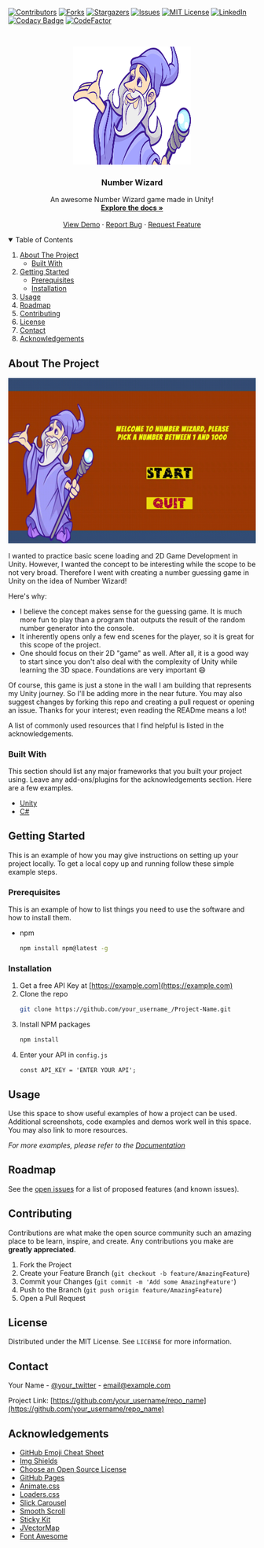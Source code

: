 

<!--
*** Thanks for checking out the Best-README-Template. If you have a suggestion
*** that would make this better, please fork the repo and create a pull request
*** or simply open an issue with the tag "enhancement".
*** Thanks again! Now go create something AMAZING! :D
-->



<!-- PROJECT SHIELDS -->
<!--
*** I'm using markdown "reference style" links for readability.
*** Reference links are enclosed in brackets [ ] instead of parentheses ( ).
*** See the bottom of this document for the declaration of the reference variables
*** for contributors-url, forks-url, etc. This is an optional, concise syntax you may use.
*** https://www.markdownguide.org/basic-syntax/#reference-style-links
-->
[![Contributors][contributors-shield]][contributors-url]
[![Forks][forks-shield]][forks-url]
[![Stargazers][stars-shield]][stars-url]
[![Issues][issues-shield]][issues-url]
[![MIT License][license-shield]][license-url]
[![LinkedIn][linkedin-shield]][linkedin-url]
[![Codacy Badge](https://api.codacy.com/project/badge/Grade/1ff3b2df98df406eb32c3aca91779aba)](https://www.codacy.com/manual/orhanarifoglu/Number-Wizard?utm_source=github.com&amp;utm_medium=referral&amp;utm_content=orhanarifoglu/Number-Wizard&amp;utm_campaign=Badge_Grade) 
[![CodeFactor](https://www.codefactor.io/repository/github/orhanar/Number-Wizard/badge)](https://www.codefactor.io/repository/github/orhanar/Number-Wizard) 



<!-- PROJECT LOGO -->
<br />
<p align="center">
  <a href="https://github.com/orhanar/Number-Wizard">
    <img src="images/number wizard.png" alt="Logo" width="240" height="240">
  </a>

  <h3 align="center">Number Wizard</h3>

  <p align="center">
    An awesome Number Wizard game made in Unity!
    <br />
    <a href="https://github.com/orhanar/Number-Wizard"><strong>Explore the docs »</strong></a>
    <br />
    <br />
    <a href="https://orhana.itch.io/number-wizard">View Demo</a>
    ·
    <a href="https://github.com/orhanar/Number-Wizard/issues">Report Bug</a>
    ·
    <a href="https://github.com/orhanar/Number-Wizard/issues">Request Feature</a>
  </p>
</p>



<!-- TABLE OF CONTENTS -->
<details open="open">
  <summary>Table of Contents</summary>
  <ol>
    <li>
      <a href="#about-the-project">About The Project</a>
      <ul>
        <li><a href="#built-with">Built With</a></li>
      </ul>
    </li>
    <li>
      <a href="#getting-started">Getting Started</a>
      <ul>
        <li><a href="#prerequisites">Prerequisites</a></li>
        <li><a href="#installation">Installation</a></li>
      </ul>
    </li>
    <li><a href="#usage">Usage</a></li>
    <li><a href="#roadmap">Roadmap</a></li>
    <li><a href="#contributing">Contributing</a></li>
    <li><a href="#license">License</a></li>
    <li><a href="#contact">Contact</a></li>
    <li><a href="#acknowledgements">Acknowledgements</a></li>
  </ol>
</details>



<!-- ABOUT THE PROJECT -->
## About The Project

[![Product Name Screen Shot][product-screenshot]](https://example.com)

I wanted to practice basic scene loading and 2D Game Development in Unity. However, I wanted the concept to be interesting while the scope to be not very broad. Therefore I went with creating a number guessing game in Unity on the idea of Number Wizard! 

Here's why:
* I believe the concept makes sense for the guessing game. It is much more fun to play than a program that outputs the result of the random number generator into the console.
* It inherently opens only a few end scenes for the player, so it is great for this scope of the project.
* One should focus on their 2D "game" as well. After all, it is a good way to start since you don't also deal with the complexity of Unity while learning the 3D space. Foundations are very important :smile:

Of course, this game is just a stone in the wall I am building that represents my Unity journey. So I'll be adding more in the near future. You may also suggest changes by forking this repo and creating a pull request or opening an issue. Thanks for your interest; even reading the READme means a lot!

A list of commonly used resources that I find helpful is listed in the acknowledgements.

### Built With

This section should list any major frameworks that you built your project using. Leave any add-ons/plugins for the acknowledgements section. Here are a few examples.
* [Unity](https://unity.com)
* [C#](https://docs.microsoft.com/en-us/dotnet/csharp/)




<!-- GETTING STARTED -->
## Getting Started

This is an example of how you may give instructions on setting up your project locally.
To get a local copy up and running follow these simple example steps.

### Prerequisites

This is an example of how to list things you need to use the software and how to install them.
* npm
  ```sh
  npm install npm@latest -g
  ```

### Installation

1. Get a free API Key at [https://example.com](https://example.com)
2. Clone the repo
   ```sh
   git clone https://github.com/your_username_/Project-Name.git
   ```
3. Install NPM packages
   ```sh
   npm install
   ```
4. Enter your API in `config.js`
   ```JS
   const API_KEY = 'ENTER YOUR API';
   ```



<!-- USAGE EXAMPLES -->
## Usage

Use this space to show useful examples of how a project can be used. Additional screenshots, code examples and demos work well in this space. You may also link to more resources.

_For more examples, please refer to the [Documentation](https://example.com)_



<!-- ROADMAP -->
## Roadmap

See the [open issues](https://github.com/othneildrew/Best-README-Template/issues) for a list of proposed features (and known issues).



<!-- CONTRIBUTING -->
## Contributing

Contributions are what make the open source community such an amazing place to be learn, inspire, and create. Any contributions you make are **greatly appreciated**.

1. Fork the Project
2. Create your Feature Branch (`git checkout -b feature/AmazingFeature`)
3. Commit your Changes (`git commit -m 'Add some AmazingFeature'`)
4. Push to the Branch (`git push origin feature/AmazingFeature`)
5. Open a Pull Request



<!-- LICENSE -->
## License

Distributed under the MIT License. See `LICENSE` for more information.



<!-- CONTACT -->
## Contact

Your Name - [@your_twitter](https://twitter.com/your_username) - email@example.com

Project Link: [https://github.com/your_username/repo_name](https://github.com/your_username/repo_name)



<!-- ACKNOWLEDGEMENTS -->
## Acknowledgements
* [GitHub Emoji Cheat Sheet](https://www.webpagefx.com/tools/emoji-cheat-sheet)
* [Img Shields](https://shields.io)
* [Choose an Open Source License](https://choosealicense.com)
* [GitHub Pages](https://pages.github.com)
* [Animate.css](https://daneden.github.io/animate.css)
* [Loaders.css](https://connoratherton.com/loaders)
* [Slick Carousel](https://kenwheeler.github.io/slick)
* [Smooth Scroll](https://github.com/cferdinandi/smooth-scroll)
* [Sticky Kit](http://leafo.net/sticky-kit)
* [JVectorMap](http://jvectormap.com)
* [Font Awesome](https://fontawesome.com)





<!-- MARKDOWN LINKS & IMAGES -->
<!-- https://www.markdownguide.org/basic-syntax/#reference-style-links -->
[contributors-shield]: https://img.shields.io/github/contributors/orhanar/Number-Wizard.svg?style=for-the-badge
[contributors-url]: https://github.com//orhanar/Number-Wizard/graphs/contributors
[forks-shield]: https://img.shields.io/github/forks/orhanar/Number-Wizard.svg?style=for-the-badge
[forks-url]: https://github.com/orhanar/Number-Wizard/network/members
[stars-shield]: https://img.shields.io/github/stars/orhanar/Number-Wizard.svg?style=for-the-badge
[stars-url]: https://github.com/orhanar/Number-Wizard/stargazers
[issues-shield]: https://img.shields.io/github/issues/orhanar/Number-Wizard.svg?style=for-the-badge
[issues-url]: https://github.com/orhanar/Number-Wizard/issues
[license-shield]: https://img.shields.io/github/license/orhanar/Number-Wizard.svg?style=for-the-badge
[license-url]: https://github.com/orhanar/Number-Wizard/blob/master/LICENSE.txt
[linkedin-shield]: https://img.shields.io/badge/-LinkedIn-black.svg?style=for-the-badge&logo=linkedin&colorB=555
[linkedin-url]: https://www.linkedin.com/in/orhanarifoglu/
[product-screenshot]: images/number%20wizard.gif
